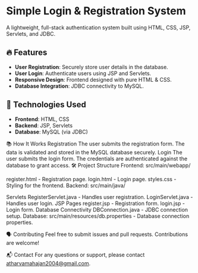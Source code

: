 # Simple Login & Registration System

A lightweight, full-stack authentication system built using HTML, CSS, JSP, Servlets, and JDBC.

## 🔥 Features
- **User Registration**: Securely store user details in the database.
- **User Login**: Authenticate users using JSP and Servlets.
- **Responsive Design**: Frontend designed with pure HTML & CSS.
- **Database Integration**: JDBC connectivity to MySQL.

## 🚀 Technologies Used
- **Frontend**: HTML, CSS
- **Backend**: JSP, Servlets
- **Database**: MySQL (via JDBC)

📚 How It Works
Registration
The user submits the registration form.
The data is validated and stored in the MySQL database securely.
Login
The user submits the login form.
The credentials are authenticated against the database to grant access.
🛠️ Project Structure
Frontend: src/main/webapp/

register.html - Registration page.
login.html - Login page.
styles.css - Styling for the frontend.
Backend: src/main/java/

Servlets
RegisterServlet.java - Handles user registration.
LoginServlet.java - Handles user login.
JSP Pages
register.jsp - Registration form.
login.jsp - Login form.
Database Connectivity
DBConnection.java - JDBC connection setup.
Database: src/main/resources/db.properties - Database connection properties.

🗣️ Contributing
Feel free to submit issues and pull requests. Contributions are welcome!

📬 Contact
For any questions or support, please contact atharvamahajan2004@gmail.com.
